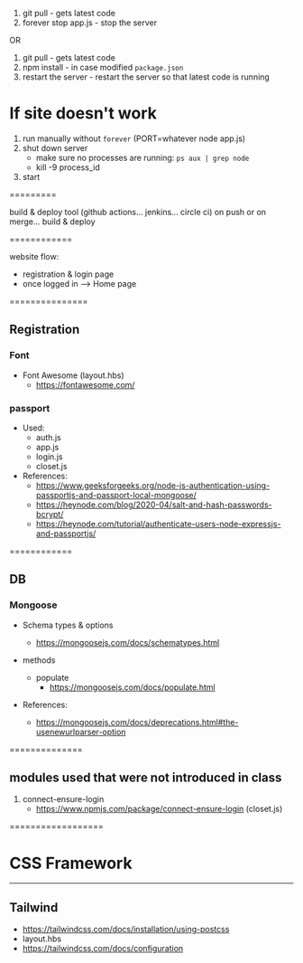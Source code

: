 1. git pull - gets latest code
2. forever stop app.js - stop the server

OR

1. git pull - gets latest code
2. npm install - in case modified `package.json`
3. restart the server - restart the server so that latest code is running

# If site doesn't work

1. run manually without `forever` (PORT=whatever node app.js)
2. shut down server
    - make sure no processes are running: `ps aux | grep node`
    - kill -9 process_id
3. start

=========

build & deploy tool (github actions... jenkins... circle ci)
on push or on merge... build & deploy

============

website flow:

-   registration & login page
-   once logged in --> Home page

===============

## Registration

### Font

-   Font Awesome (layout.hbs)
    -   https://fontawesome.com/

### passport

-   Used:
    -   auth.js
    -   app.js
    -   login.js
    -   closet.js
-   References:
    -   https://www.geeksforgeeks.org/node-js-authentication-using-passportjs-and-passport-local-mongoose/
    -   https://heynode.com/blog/2020-04/salt-and-hash-passwords-bcrypt/
    -   https://heynode.com/tutorial/authenticate-users-node-expressjs-and-passportjs/

============

## DB

### Mongoose

-   Schema types & options

    -   https://mongoosejs.com/docs/schematypes.html

-   methods

    -   populate
        -   https://mongoosejs.com/docs/populate.html

-   References:
    -   https://mongoosejs.com/docs/deprecations.html#the-usenewurlparser-option

==============

## modules used that were not introduced in class

1. connect-ensure-login
    - https://www.npmjs.com/package/connect-ensure-login (closet.js)

==================

# CSS Framework

---

## Tailwind

-   https://tailwindcss.com/docs/installation/using-postcss
-   layout.hbs
-   https://tailwindcss.com/docs/configuration
